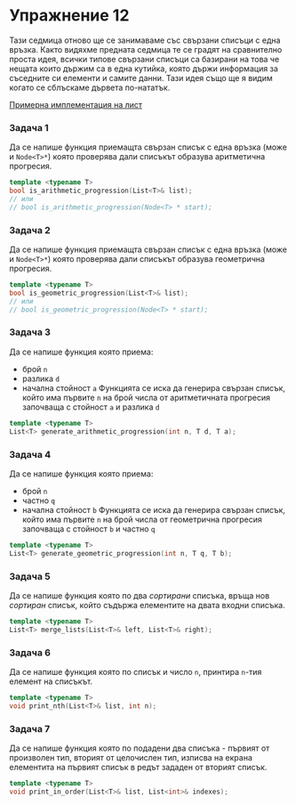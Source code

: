 # Упражнение 12

Тази седмица отново ще се занимаваме със свързани списъци с една връзка.
Както видяхме предната седмица те се градят на сравнително проста идея, всички типове свързани списъци са базирани на това че нещата които държим са в една кутийка, която държи информация за съседните си елементи и самите данни.
Тази идея също ще я видим когато се сблъскаме дървета по-нататък.

[Примерна имплементация на лист](../11-lists/list-implementation/List.h)

### Задача 1
Да се напише функция приемащта свързан списък с една връзка (може и `Node<T>*`) която проверява дали списъкът образува аритметична прогресия.

```c++
template <typename T>
bool is_arithmetic_progression(List<T>& list);
// или
// bool is_arithmetic_progression(Node<T> * start);
```


### Задача 2
Да се напише функция приемащта свързан списък с една връзка (може и `Node<T>*`) която проверява дали списъкът образува геометрична прогресия.

```c++
template <typename T>
bool is_geometric_progression(List<T>& list);
// или
// bool is_geometric_progression(Node<T> * start);
```

### Задача 3
Да се напише функция която приема:
- брой `n`
- разлика `d`
- начална стойност `a`
Функцията се иска да генерира свързан списък, който има първите `n` на брой числа от аритметичната прогресия започваща с стойност `a` и разлика `d`

```c++
template <typename T>
List<T> generate_arithmetic_progression(int n, T d, T a);
```

### Задача 4
Да се напише функция която приема:
- брой `n`
- частно `q`
- начална стойност `b`
Функцията се иска да генерира свързан списък, който има първите `n` на брой числа от геометрична прогресия започваща с стойност `b` и частно `q`

```c++
template <typename T>
List<T> generate_geometric_progression(int n, T q, T b);
```

### Задача 5
Да се напише функция която по два _сортирани_ списъка, връща нов _сортиран_ списък, който съдържа елементите на двата входни списъка.

```c++
template <typename T>
List<T> merge_lists(List<T>& left, List<T>& right);
```

### Задача 6
Да се напише функция която по списък и число `n`, принтира `n`-тия елемент на списъкът.

```c++
template <typename T>
void print_nth(List<T>& list, int n);
```

### Задача 7
Да се напише функция която по подадени два списъка - първият от произволен тип, вторият от целочислен тип, изписва на екрана елементита на първият списък в редът зададен от вторият списък.

```c++
template <typename T>
void print_in_order(List<T>& list, List<int>& indexes);
```


